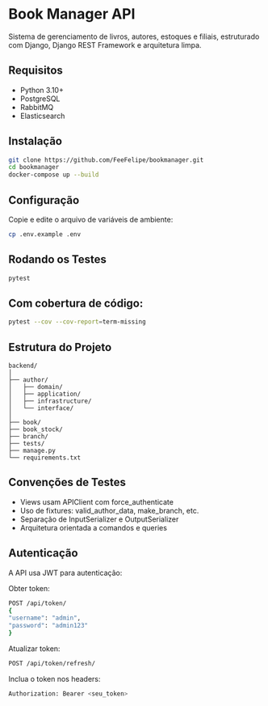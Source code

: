 # Book Manager API

Sistema de gerenciamento de livros, autores, estoques e filiais, estruturado com Django, Django REST Framework e arquitetura limpa.

## Requisitos

- Python 3.10+
- PostgreSQL
- RabbitMQ
- Elasticsearch

## Instalação

```bash
git clone https://github.com/FeeFelipe/bookmanager.git
cd bookmanager
docker-compose up --build
```

## Configuração
Copie e edite o arquivo de variáveis de ambiente:
```bash
cp .env.example .env
```

## Rodando os Testes
```bash
pytest
```

## Com cobertura de código:
```bash
pytest --cov --cov-report=term-missing
```

## Estrutura do Projeto
```tree
backend/
│
├── author/
│   ├── domain/
│   ├── application/
│   ├── infrastructure/
│   └── interface/
│
├── book/
├── book_stock/
├── branch/
├── tests/
├── manage.py
└── requirements.txt
```

## Convenções de Testes
- Views usam APIClient com force_authenticate
- Uso de fixtures: valid_author_data, make_branch, etc.
- Separação de InputSerializer e OutputSerializer
- Arquitetura orientada a comandos e queries

## Autenticação
A API usa JWT para autenticação:

Obter token:

```bash
POST /api/token/
{
"username": "admin",
"password": "admin123"
}
```
Atualizar token:

```bash
POST /api/token/refresh/
```

Inclua o token nos headers:

```bash
Authorization: Bearer <seu_token>
```